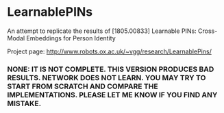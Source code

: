 # LearnablePINs
An attempt to replicate the results of [1805.00833] Learnable PINs: Cross-Modal Embeddings for Person Identity

Project page: http://www.robots.ox.ac.uk/~vgg/research/LearnablePins/

### NONE: IT IS NOT COMPLETE. THIS VERSION PRODUCES BAD RESULTS. NETWORK DOES NOT LEARN. YOU MAY TRY TO START FROM SCRATCH AND COMPARE THE IMPLEMENTATIONS. PLEASE LET ME KNOW IF YOU FIND ANY MISTAKE.
